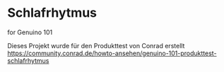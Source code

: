 # Schlafrhytmus
for Genuino 101

Dieses Projekt wurde für den Produkttest von Conrad erstellt
https://community.conrad.de/howto-ansehen/genuino-101-produkttest-schlafrhytmus
